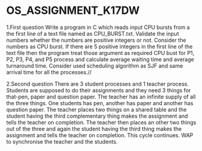 # OS_ASSIGNMENT_K17DW
1.First question
Write a program in C which reads input CPU bursts from a the first line of a text file named as CPU_BURST.txt.
Validate the input numbers whether the numbers are positive integers or not.
Consider the numbers as CPU burst. If there are 5 positive integers in the first line of the text file then the program treat
those argument as required CPU bust for P1, P2, P3, P4, and P5 process and calculate average waiting time and average turnaround time.
Consider used scheduling algorithm as SJF and same arrival time for all the processes.//





2.Second question
There are 3 student processes and 1 teacher process. Students are supposed to do their assignments and they need 3 things 
for that-pen, paper and question paper. The teacher has an infinite supply of all the three things. One students has pen, 
another has paper and another has question paper. The teacher places two things on a shared table and the student having the
third complementary thing makes the assignment and tells the teacher on completion. The teacher then places an other two things
out of the three and again the student having the third thing makes the assignment and tells the teacher on completion.
This cycle continues. WAP to synchronise the teacher and the students.

